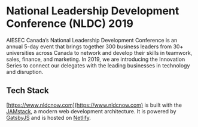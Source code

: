 # National Leadership Development Conference (NLDC) 2019

AIESEC Canada’s National Leadership Development Conference is an annual 5-day event that brings together 300 business leaders from 30+ universities across Canada to network and develop their skills in teamwork, sales, finance, and marketing. In 2019, we are introducing the Innovation Series to connect our delegates with the leading businesses in technology and disruption.

## Tech Stack

[https://www.nldcnow.com](https://www.nldcnow.com) is built with the [JAMstack](https://jamstack.org/), a modern web development architecture. It is powered by [GatsbyJS](https://www.gatsbyjs.org/) and is hosted on [Netlify](https://www.netlify.com/).
